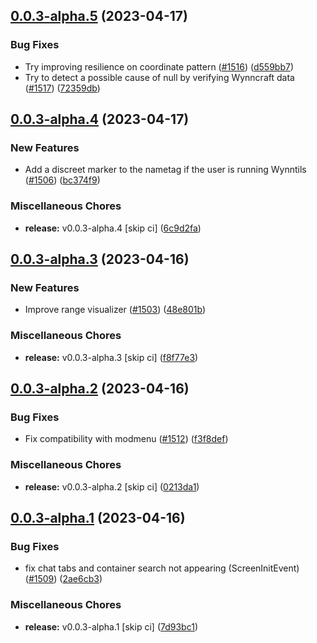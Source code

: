 ## [0.0.3-alpha.5](https://github.com/Wynntils/Artemis/compare/v0.0.3-alpha.4...v0.0.3-alpha.5) (2023-04-17)


### Bug Fixes

* Try improving resilience on coordinate pattern ([#1516](https://github.com/Wynntils/Artemis/issues/1516)) ([d559bb7](https://github.com/Wynntils/Artemis/commit/d559bb75e8c3f957d53b159f65feb6ae5a98e9ee))
* Try to detect a possible cause of null by verifying Wynncraft data ([#1517](https://github.com/Wynntils/Artemis/issues/1517)) ([72359db](https://github.com/Wynntils/Artemis/commit/72359dba343665e411682ddad2d76518929d5bb6))

## [0.0.3-alpha.4](https://github.com/Wynntils/Artemis/compare/v0.0.3-alpha.3...v0.0.3-alpha.4) (2023-04-17)


### New Features

* Add a discreet marker to the nametag if the user is running Wynntils ([#1506](https://github.com/Wynntils/Artemis/issues/1506)) ([bc374f9](https://github.com/Wynntils/Artemis/commit/bc374f9cadc00792e175d5d038662b512486d2a3))


### Miscellaneous Chores

* **release:** v0.0.3-alpha.4 [skip ci] ([6c9d2fa](https://github.com/Wynntils/Artemis/commit/6c9d2fafa6f1441a2278591f1404f7f3d32e8376))

## [0.0.3-alpha.3](https://github.com/Wynntils/Artemis/compare/v0.0.3-alpha.2...v0.0.3-alpha.3) (2023-04-16)


### New Features

* Improve range visualizer ([#1503](https://github.com/Wynntils/Artemis/issues/1503)) ([48e801b](https://github.com/Wynntils/Artemis/commit/48e801be0da9cad7f69d0e221e8d18da31bfc18d))


### Miscellaneous Chores

* **release:** v0.0.3-alpha.3 [skip ci] ([f8f77e3](https://github.com/Wynntils/Artemis/commit/f8f77e376066be626b39c78900da715469b30650))

## [0.0.3-alpha.2](https://github.com/Wynntils/Artemis/compare/v0.0.3-alpha.1...v0.0.3-alpha.2) (2023-04-16)


### Bug Fixes

* Fix compatibility with modmenu ([#1512](https://github.com/Wynntils/Artemis/issues/1512)) ([f3f8def](https://github.com/Wynntils/Artemis/commit/f3f8defe4c527b8ae2b45e2ddc703233fba96f44))


### Miscellaneous Chores

* **release:** v0.0.3-alpha.2 [skip ci] ([0213da1](https://github.com/Wynntils/Artemis/commit/0213da1f0928129ec81b6879d879f82d669ed8d1))

## [0.0.3-alpha.1](https://github.com/Wynntils/Artemis/compare/v0.0.3-alpha.0...v0.0.3-alpha.1) (2023-04-16)


### Bug Fixes

* fix chat tabs and container search not appearing (ScreenInitEvent) ([#1509](https://github.com/Wynntils/Artemis/issues/1509)) ([2ae6cb3](https://github.com/Wynntils/Artemis/commit/2ae6cb3637125fbed95e84c8e88277d59b40b0e7))


### Miscellaneous Chores

* **release:** v0.0.3-alpha.1 [skip ci] ([7d93bc1](https://github.com/Wynntils/Artemis/commit/7d93bc1daaa01185517d77185e859cec5d5c1566))


